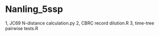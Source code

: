 # Nanling_5ssp
1, JC69 N-distance calculation.py
2, CBRC record dilution.R
3, time-tree pairwise tests.R
